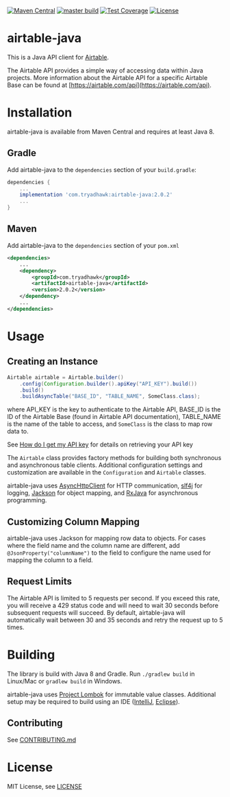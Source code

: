 [![Maven Central](https://maven-badges.herokuapp.com/maven-central/com.tryadhawk/airtable-java/badge.svg)](https://maven-badges.herokuapp.com/maven-central/com.tryadhawk/airtable-java)
[![master build](https://github.com/adHawk/airtable-java/workflows/master%20build/badge.svg)](https://github.com/adHawk/airtable-java/actions?query=workflow%3A%22master+build%22)
[![Test Coverage](https://api.codeclimate.com/v1/badges/6003f4a94cb26e7f5298/test_coverage)](https://codeclimate.com/github/adHawk/airtable-java/test_coverage)
[![License](https://img.shields.io/github/license/mashape/apistatus.svg)](LICENSE)

# airtable-java
This is a Java API client for [Airtable](http://www.airtable.com). 

The Airtable API provides a simple way of accessing data within Java projects. More information about the Airtable API 
for a specific Airtable Base can be found at [https://airtable.com/api](https://airtable.com/api).

# Installation

airtable-java is available from Maven Central and requires at least Java 8.

## Gradle

Add airtable-java to the `dependencies` section of your `build.gradle`:
```groovy
dependencies {
    ...
    implementation 'com.tryadhawk:airtable-java:2.0.2'
    ...
}
```

## Maven

Add airtable-java to the `dependencies` section of your `pom.xml`
```xml
<dependencies>
    ...
    <dependency>
        <groupId>com.tryadhawk</groupId>
        <artifactId>airtable-java</artifactId>
        <version>2.0.2</version>
    </dependency>
    ...
</dependencies>
```

# Usage

## Creating an Instance

```java
Airtable airtable = Airtable.builder()
    .config(Configuration.builder().apiKey("API_KEY").build())
    .build()
    .buildAsyncTable("BASE_ID", "TABLE_NAME", SomeClass.class);
```
where API_KEY is the key to authenticate to the Airtable API, BASE_ID is the ID of the Airtable Base (found in Airtable API documentation), TABLE_NAME is 
the name of the table to access, and `SomeClass` is the class to map row data to.

See [How do I get my API key](https://support.airtable.com/hc/en-us/articles/219046777-How-do-I-get-my-API-key) for 
details on retrieving your API key
 
The `Airtable` class provides factory methods for building both synchronous and asynchronous table clients. Additional 
configuration settings and customization are available in the `Configuration` and `Airtable` classes.

airtable-java uses [AsyncHttpClient](https://github.com/AsyncHttpClient/async-http-client) for HTTP communication, 
[slf4j](https://www.slf4j.org/) for logging, [Jackson](https://github.com/FasterXML/jackson-databind) for object mapping, 
and [RxJava](https://github.com/ReactiveX/RxJava) for asynchronous programming.

## Customizing Column Mapping

airtable-java uses Jackson for mapping row data to objects. For cases where the field name and the column name are different, 
add `@JsonProperty("columnName")` to the field to configure the name used for mapping the column to a field.
 
## Request Limits

The Airtable API is limited to 5 requests per second. If you exceed this rate, you will receive a 429 status code and 
will need to wait 30 seconds before subsequent requests will succeed. By default, airtable-java will automatically wait 
between 30 and 35 seconds and retry the request up to 5 times.

# Building

The library is build with Java 8 and Gradle. Run `./gradlew build` in Linux/Mac or `gradlew build` in Windows.

airtable-java uses [Project Lombok](https://projectlombok.org/) for immutable value classes. Additional setup may be 
required to build using an IDE ([IntelliJ](https://projectlombok.org/setup/intellij), [Eclipse](https://projectlombok.org/setup/eclipse)).

## Contributing

See [CONTRIBUTING.md](./CONTRIBUTING.md) 

# License

MIT License, see [LICENSE](LICENSE)
